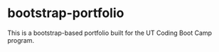 # bootstrap-portfolio
This is a bootstrap-based portfolio built for the UT Coding Boot Camp program.
